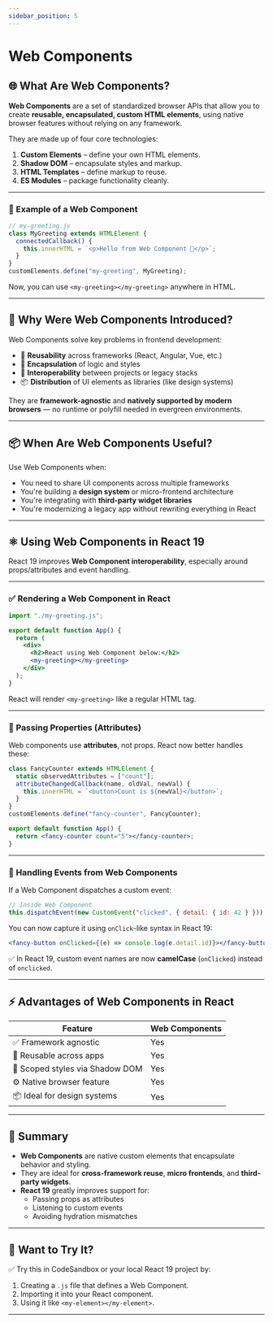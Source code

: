 ```yaml
---
sidebar_position: 5
---
```


# Web Components

## 🌐 What Are Web Components?

**Web Components** are a set of standardized browser APIs that allow you to create **reusable, encapsulated, custom HTML elements**, using native browser features without relying on any framework.

They are made up of four core technologies:

1. **Custom Elements** – define your own HTML elements.
2. **Shadow DOM** – encapsulate styles and markup.
3. **HTML Templates** – define markup to reuse.
4. **ES Modules** – package functionality cleanly.

---

### 🔧 Example of a Web Component

```js
// my-greeting.js
class MyGreeting extends HTMLElement {
  connectedCallback() {
    this.innerHTML = `<p>Hello from Web Component 👋</p>`;
  }
}
customElements.define("my-greeting", MyGreeting);
```

Now, you can use `<my-greeting></my-greeting>` anywhere in HTML.

---

## 🎯 Why Were Web Components Introduced?

Web Components solve key problems in frontend development:

- 🔁 **Reusability** across frameworks (React, Angular, Vue, etc.)
- 🧼 **Encapsulation** of logic and styles
- 🔀 **Interoperability** between projects or legacy stacks
- 📦 **Distribution** of UI elements as libraries (like design systems)

They are **framework-agnostic** and **natively supported by modern browsers** — no runtime or polyfill needed in evergreen environments.

---

## 📦 When Are Web Components Useful?

Use Web Components when:

- You need to share UI components across multiple frameworks
- You're building a **design system** or micro-frontend architecture
- You're integrating with **third-party widget libraries**
- You're modernizing a legacy app without rewriting everything in React

---

## ⚛️ Using Web Components in React 19

React 19 improves **Web Component interoperability**, especially around props/attributes and event handling.

---

### ✅ Rendering a Web Component in React

```jsx
import "./my-greeting.js";

export default function App() {
  return (
    <div>
      <h2>React using Web Component below:</h2>
      <my-greeting></my-greeting>
    </div>
  );
}
```

React will render `<my-greeting>` like a regular HTML tag.

---

### 🧩 Passing Properties (Attributes)

Web components use **attributes**, not props. React now better handles these:

```js
class FancyCounter extends HTMLElement {
  static observedAttributes = ["count"];
  attributeChangedCallback(name, oldVal, newVal) {
    this.innerHTML = `<button>Count is ${newVal}</button>`;
  }
}
customElements.define("fancy-counter", FancyCounter);
```

```jsx
export default function App() {
  return <fancy-counter count="5"></fancy-counter>;
}
```

---

### 🔁 Handling Events from Web Components

If a Web Component dispatches a custom event:

```js
// Inside Web Component
this.dispatchEvent(new CustomEvent("clicked", { detail: { id: 42 } }));
```

You can now capture it using `onClick`-like syntax in React 19:

```jsx
<fancy-button onClicked={(e) => console.log(e.detail.id)}></fancy-button>
```

✅ In React 19, custom event names are now **camelCase** (`onClicked`) instead of `onclicked`.

---

## ⚡ Advantages of Web Components in React

| Feature                         | Web Components |
| ------------------------------- | -------------- |
| ✅ Framework agnostic           | Yes            |
| 🧩 Reusable across apps         | Yes            |
| 🔐 Scoped styles via Shadow DOM | Yes            |
| ⚙️ Native browser feature       | Yes            |
| 📦 Ideal for design systems     | Yes            |

---

## 🧠 Summary

- **Web Components** are native custom elements that encapsulate behavior and styling.
- They are ideal for **cross-framework reuse**, **micro frontends**, and **third-party widgets**.
- **React 19** greatly improves support for:
  - Passing props as attributes
  - Listening to custom events
  - Avoiding hydration mismatches

---

## 🔗 Want to Try It?

✅ Try this in CodeSandbox or your local React 19 project by:

1. Creating a `.js` file that defines a Web Component.
2. Importing it into your React component.
3. Using it like `<my-element></my-element>`.

---
